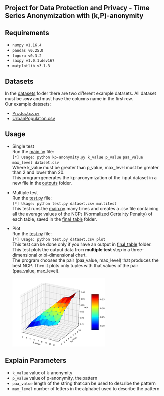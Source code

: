 ## Project for Data Protection and Privacy - Time Series Anonymization with (k,P)-anonymity

## Requirements
- `numpy v1.16.4`
- `pandas v0.25.0`
- `loguru v0.3.2`
- `saxpy v1.0.1.dev167`
- `matplotlib v3.1.3`

## Datasets
In the [datasets](/datasets "datasets") folder there are two different example datasets. All dataset must be **.csv** and must have the columns name in the first row.  
Our example datasets:
- [Products.csv](datasets/Products.csv "Products.csv")
- [UrbanPopulation.csv](datasets/UrbanPopulation.csv "UrbanPopulation.csv")

## Usage 
- Single test  
	Run the [main.py](src/main.py "main.py") file:  
	`[*] Usage: python kp-anonymity.py k_value p_value paa_value max_level dataset.csv`  
	Where k_value must be greater than p_value, max_level must be greater than 2 and lower than 20.  
	This program generates the kp-anonymization of the input dataset in a new file in the [outputs](outputs "outputs") folder.

- Multiple test  
	Run the [test.py](src/test.py "test.py") file:  
	`[*] Usage: python test.py dataset.csv multitest`  
	This test runs the [main.py](src/main.py "main.py") many times and creates a .csv file containing all the average values of the NCPs (Normalized Certainty Penalty) of each table, saved in the [final_table](final_table "final_table") folder.

- Plot  
	Run the [test.py](src/test.py "test.py") file:  
	`[*] Usage: python test.py dataset.csv plot`  
	This test can be done only if you have an output in [final_table](final_table "final_table") folder.  
	This test plots the output data from **multiple test** step in a three-dimensional or bi-dimensional chart.  
	The program chooses the pair (paa_value, max_level) that produces the best NCP. Then it plots only tuples with that values of the pair (paa_value, max_level).  
  
   <img src="images/Dataset_plot.jpg" alt="Plot" width="300"/>

## Explain Parameters   
- `k_value` value of k-anonymity   
- `p_value` value of p-anonymity, the pattern   
- `paa_value` length of the string that can be used to describe the pattern   
- `max_level` number of letters in the alphabet used to describe the pattern   
